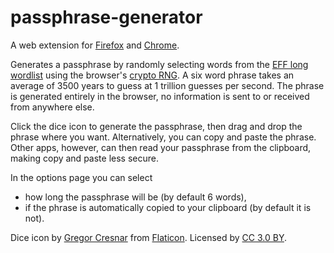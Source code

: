# passphrase-generator

A web extension for [Firefox](https://addons.mozilla.org/en-US/firefox/addon/passphrase-generator/)
and [Chrome](https://chrome.google.com/webstore/detail/passphrase-generator/iliehbhfgfbjllfhhbbceochgmkkhpcb).

Generates a passphrase by randomly selecting words from the [EFF long wordlist](https://www.eff.org/deeplinks/2016/07/new-wordlists-random-passphrases)
using the browser's [crypto RNG](https://developer.mozilla.org/en-US/docs/Web/API/RandomSource/getRandomValues).
A six word phrase takes an average of 3500 years to guess at 1 trillion guesses per second.
The phrase is generated entirely in the browser,
no information is sent to or received from anywhere else.

Click the dice icon to generate the passphrase,
then drag and drop the phrase where you want.
Alternatively, you can copy and paste the phrase.
Other apps, however, can then read your passphrase from the clipboard, making copy and paste less secure.

In the options page you can select
* how long the passphrase will be (by default 6 words),
* if the phrase is automatically copied to your clipboard (by default it is not).

Dice icon by [Gregor Cresnar](http://www.flaticon.com/authors/gregor-cresnar)
from [Flaticon](http://www.flaticon.com).
Licensed by [CC 3.0 BY](http://creativecommons.org/licenses/by/3.0/).
